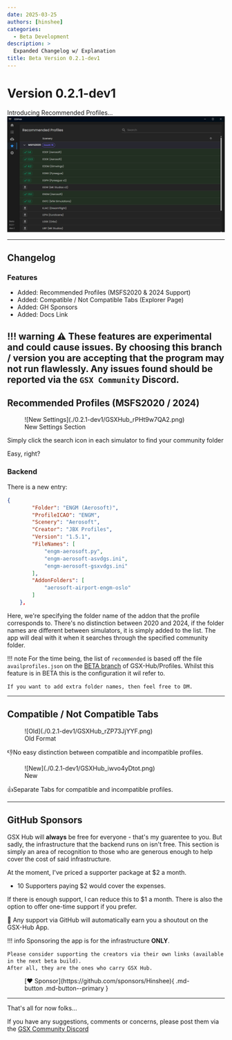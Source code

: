 ```yaml
---
date: 2025-03-25
authors: [hinshee]
categories:
  - Beta Development
description: >
  Expanded Changelog w/ Explanation
title: Beta Version 0.2.1-dev1
---
```


# Version 0.2.1-dev1

Introducing Recommended Profiles...
![Example](./0.2.1-dev1/GSXHub_scJrabl26O.png)
<!-- more -->
---
## Changelog
### Features
* Added: Recommended Profiles (MSFS2020 & 2024 Support)
* Added: Compatible / Not Compatible Tabs (Explorer Page)
* Added: GH Sponsors
* Added: Docs Link

!!! warning
    ⚠️ These features are experimental and could cause issues. By choosing this branch / version you are accepting that the program may not run flawlessly. Any issues found should be reported via the `GSX Community` Discord.
---

## Recommended Profiles (MSFS2020 / 2024)
<figure markdown="span">
  ![New Settings](./0.2.1-dev1/GSXHub_rPHt9w7QA2.png)
  <figcaption>New Settings Section</figcaption>
</figure>

Simply click the search icon in each simulator to find your community folder

Easy, right?

### Backend

There is a new entry:
``` json hl_lines="12-14" title="availprofiles.json"
{
        "Folder": "ENGM (Aerosoft)",
        "ProfileICAO": "ENGM",
        "Scenery": "Aerosoft",
        "Creator": "JBX Profiles",
        "Version": "1.5.1",
        "FileNames": [
            "engm-aerosoft.py",
            "engm-aerosoft-asvdgs.ini",
            "engm-aerosoft-gsxvdgs.ini"
        ],
        "AddonFolders": [
            "aerosoft-airport-engm-oslo"
        ]
    },
```

Here, we're specifying the folder name of the addon that the profile corresponds to.
There's no distinction between 2020 and 2024, if the folder names are different between simulators, it is simply added to the list. 
The app will deal with it when it searches through the specified community folder.

!!! note
    For the time being, the list of `recommended` is based off the file `availprofiles.json` on the [BETA branch](https://github.com/GSX-Hub/Profiles/blob/beta/AvailProfiles.json) of GSX-Hub/Profiles. Whilst this feature is in BETA this is the configuration it wil refer to.

    If you want to add extra folder names, then feel free to DM.

---

## Compatible / Not Compatible Tabs

<figure markdown="span">
  ![Old](./0.2.1-dev1/GSXHub_rZP73JjYYF.png)
  <figcaption>Old Format</figcaption>
</figure>

👎No easy distinction between compatible and incompatible profiles.

<figure markdown="span">
  ![New](./0.2.1-dev1/GSXHub_iwvo4yDtot.png)
  <figcaption>New</figcaption>
</figure>

👍Separate Tabs for compatible and incompatible profiles.

---

## GitHub Sponsors
GSX Hub will **always** be free for everyone - that's my guarentee to you. But sadly, the infrastructure that the backend runs on isn't free.
This section is simply an area of recognition to those who are generous enough to help cover the cost of said infrastructure.

At the moment, I've priced a supporter package at $2 a month. 

- 10 Supporters paying $2 would cover the expenses.

If there is enough support, I can reduce this to $1 a month. There is also the option to offer one-time support if you prefer.

📣 Any support via GitHub will automatically earn you a shoutout on the GSX-Hub App.

!!! info
    Sponsoring the app is for the infrastructure **ONLY**. 
    
    Please consider supporting the creators via their own links (available in the next beta build).
    After all, they are the ones who carry GSX Hub.

<figure markdown="span">
[❤️ Sponsor](https://github.com/sponsors/Hinshee){ .md-button .md-button--primary }
</figure>

---

That's all for now folks...

If you have any suggestions, comments or concerns, please post them via the [GSX Community Discord](https://discord.com/invite/Z2gvKemdTh)